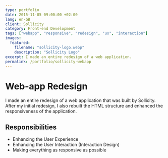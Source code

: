 ```yaml
---
type: portfolio
date: 2015-11-05 09:00:00 +02:00
lang: en-GB
client: Sollicity
category: Front-end Development
tags: ["webapp", "responsive", "redesign", "ux", "interaction"]
images:
  featured:
    filename: "sollicity-logo.webp"
    description: "Sollicity Logo"
excerpt: I made an entire redesign of a web application.
permalink: /portfolio/sollicity-webapp
---
```


# Web-app Redesign

I made an entire redesign of a web application that was built by Sollicity. After my initial redesign, I also rebuilt the HTML structure and enhanced the responsiveness of the application.

## Responsibilities

- Enhancing the User Experience
- Enhancing the User Interaction (Interaction Design)
- Making everything as responsive as possible
